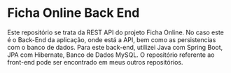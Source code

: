 # Ficha Online Back End
Este repositório se trata da REST API do projeto Ficha Online. No caso este é o Back-End da aplicação, onde está a API, bem como as persistencias com o banco de dados.
Para este back-end, utilizei Java com Spring Boot, JPA com Hibernate, Banco de Dados MySQL. O repositório referente ao front-end pode ser encontrado em meus outros repositórios.
